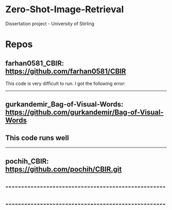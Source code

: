 # Zero-Shot-Image-Retrieval
Dissertation project - University of Stirling

# Repos
## farhan0581_CBIR: https://github.com/farhan0581/CBIR
This code is very difficult to run. I got the following error:

-------------------------------
## gurkandemir_Bag-of-Visual-Words: https://github.com/gurkandemir/Bag-of-Visual-Words
This code runs well
-------------------------------
-------------------------------
## pochih_CBIR: https://github.com/pochih/CBIR.git
## ---------------------------------------------------
## ---------------------------------------------------
